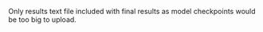 Only results text file included with final results as model checkpoints would be too big to upload.
